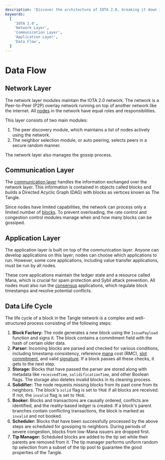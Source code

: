```yaml
---
description: 'Discover the architecture of IOTA 2.0, breaking it down into its network, communication, application layers, and data flow.'
keywords:
  [
    'IOTA 2.0',
    'Network Layer',
    'Communication Layer',
    'Application Layer',
    'Data Flow',
  ]
---
```


# Data Flow

## Network Layer

The network layer modules maintain the IOTA 2.0 network. The network is a Peer-to-Peer (P2P) overlay network running on
top of another network like the internet. All [nodes](networking.md#nodes) in the network have equal roles and
responsibilities.

This layer consists of two main modules:

1. The peer discovery module, which maintains a list of nodes actively using the network.
2. The neighbor selection module, or auto peering, selects peers in a secure random manner.

The network layer also manages the gossip process.

## Communication Layer

The [communication layer](communication.md) handles the information exchanged over the network layer.
This information is contained in objects called blocks and builds a Directed Acyclic Graph (DAG) with blocks as
vertices known as The Tangle.

Since nodes have limited capabilities, the network can process only a limited number of [blocks](data-structures.md#blocks).
To prevent overloading, the rate control and congestion control modules manage when and how many blocks can be gossiped.

## Application Layer

The application layer is built on top of the communication layer. Anyone can develop applications on this layer; nodes can choose which applications to run. However, some core applications, including value transfer applications,
must be run by all nodes.

These core applications maintain the ledger state and a resource called Mana, which is crucial for spam protection and
Sybil attack prevention. All nodes must also run the [consensus](consensus.md) applications, which regulate block timestamps and resolve potential conflicts.

## Data Life Cycle

The life cycle of a block in the Tangle network is a complex and well-structured process consisting of the following
steps:

1. **Block Factory:** The node generates a new block using the `IssuePayload` function and signs it. The block contains
   a
   commitment field with the hash of certain older data.
2. **Parser:** Incoming blocks are parsed and checked for various conditions, including timestamp consistency, reference
   [mana](mana.md) cost (RMC), [slot commitment](data-structures.md#slot-commitments),
   and valid [signature](data-structures.md#signatures). If a block passes all these checks, it gets to the next step.
3. **Storage:** Blocks that have passed the parser are stored along with metadata
   like `receivedTime`, `solidificationTime`,
   and other Boolean flags. The storage also deletes invalid blocks in its cleaning process.
4. **Solidifier:** The node requests missing blocks from its past cone from its neighbors.
   The block's `solid` flag is set to `TRUE` if all blocks are received. If not, the `invalid` flag is set to `TRUE`.
5. **Booker:** Blocks and transactions are causally ordered, conflicts are identified, and the reality-based ledger is
   created. If a block's parent branches contain conflicting transactions, the block is marked as `invalid` and not
   booked.
6. **Scheduler:** Blocks that have been successfully processed by the above steps are scheduled for gossiping to
   neighbors. During periods of severe congestion, blocks from low-Mana issuers are dropped first.
7. **Tip Manager:** Scheduled blocks are added to the tip set while their parents are removed from it. The tip manager
   performs uniform random tip selection from a subset of the tip pool to guarantee the good properties of the Tangle.

